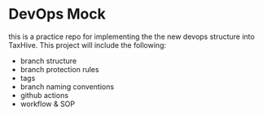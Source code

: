# DevOps Mock

this is a practice repo for implementing the the new devops structure into TaxHive. This project will include the following:
- branch structure
- branch protection rules
- tags
- branch naming conventions
- github actions
- workflow & SOP
